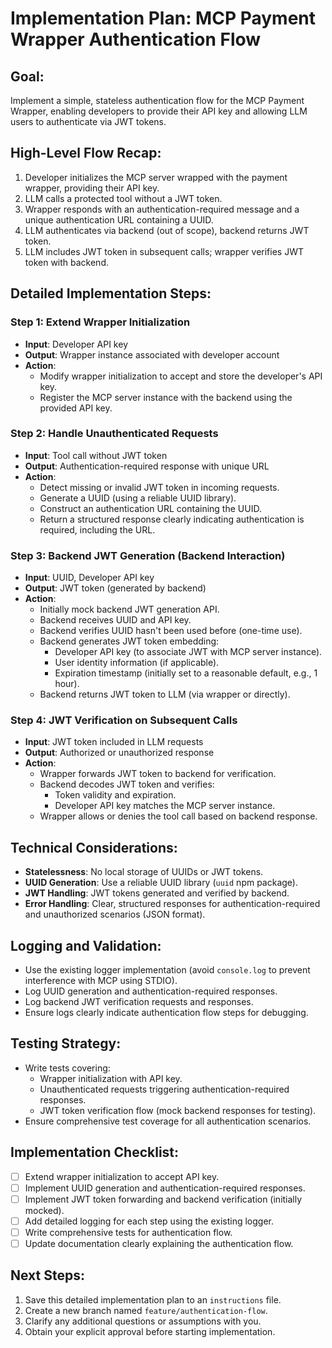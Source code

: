 # Implementation Plan: MCP Payment Wrapper Authentication Flow

## Goal:
Implement a simple, stateless authentication flow for the MCP Payment Wrapper, enabling developers to provide their API key and allowing LLM users to authenticate via JWT tokens.

## High-Level Flow Recap:
1. Developer initializes the MCP server wrapped with the payment wrapper, providing their API key.
2. LLM calls a protected tool without a JWT token.
3. Wrapper responds with an authentication-required message and a unique authentication URL containing a UUID.
4. LLM authenticates via backend (out of scope), backend returns JWT token.
5. LLM includes JWT token in subsequent calls; wrapper verifies JWT token with backend.

## Detailed Implementation Steps:

### Step 1: Extend Wrapper Initialization
- **Input**: Developer API key
- **Output**: Wrapper instance associated with developer account
- **Action**:
  - Modify wrapper initialization to accept and store the developer's API key.
  - Register the MCP server instance with the backend using the provided API key.

### Step 2: Handle Unauthenticated Requests
- **Input**: Tool call without JWT token
- **Output**: Authentication-required response with unique URL
- **Action**:
  - Detect missing or invalid JWT token in incoming requests.
  - Generate a UUID (using a reliable UUID library).
  - Construct an authentication URL containing the UUID.
  - Return a structured response clearly indicating authentication is required, including the URL.

### Step 3: Backend JWT Generation (Backend Interaction)
- **Input**: UUID, Developer API key
- **Output**: JWT token (generated by backend)
- **Action**:
  - Initially mock backend JWT generation API.
  - Backend receives UUID and API key.
  - Backend verifies UUID hasn't been used before (one-time use).
  - Backend generates JWT token embedding:
    - Developer API key (to associate JWT with MCP server instance).
    - User identity information (if applicable).
    - Expiration timestamp (initially set to a reasonable default, e.g., 1 hour).
  - Backend returns JWT token to LLM (via wrapper or directly).

### Step 4: JWT Verification on Subsequent Calls
- **Input**: JWT token included in LLM requests
- **Output**: Authorized or unauthorized response
- **Action**:
  - Wrapper forwards JWT token to backend for verification.
  - Backend decodes JWT token and verifies:
    - Token validity and expiration.
    - Developer API key matches the MCP server instance.
  - Wrapper allows or denies the tool call based on backend response.

## Technical Considerations:
- **Statelessness**: No local storage of UUIDs or JWT tokens.
- **UUID Generation**: Use a reliable UUID library (`uuid` npm package).
- **JWT Handling**: JWT tokens generated and verified by backend.
- **Error Handling**: Clear, structured responses for authentication-required and unauthorized scenarios (JSON format).

## Logging and Validation:
- Use the existing logger implementation (avoid `console.log` to prevent interference with MCP using STDIO).
- Log UUID generation and authentication-required responses.
- Log backend JWT verification requests and responses.
- Ensure logs clearly indicate authentication flow steps for debugging.

## Testing Strategy:
- Write tests covering:
  - Wrapper initialization with API key.
  - Unauthenticated requests triggering authentication-required responses.
  - JWT token verification flow (mock backend responses for testing).
- Ensure comprehensive test coverage for all authentication scenarios.

## Implementation Checklist:
- [ ] Extend wrapper initialization to accept API key.
- [ ] Implement UUID generation and authentication-required responses.
- [ ] Implement JWT token forwarding and backend verification (initially mocked).
- [ ] Add detailed logging for each step using the existing logger.
- [ ] Write comprehensive tests for authentication flow.
- [ ] Update documentation clearly explaining the authentication flow.

## Next Steps:
1. Save this detailed implementation plan to an `instructions` file.
2. Create a new branch named `feature/authentication-flow`.
3. Clarify any additional questions or assumptions with you.
4. Obtain your explicit approval before starting implementation. 